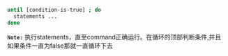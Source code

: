 
```bash
until [condition-is-true] ; do 
  statements ... 
done 
```

**`Note:`** 执行statements，直至command正确运行。在循环的顶部判断条件,并且如果条件一直为false那就一直循环下去

